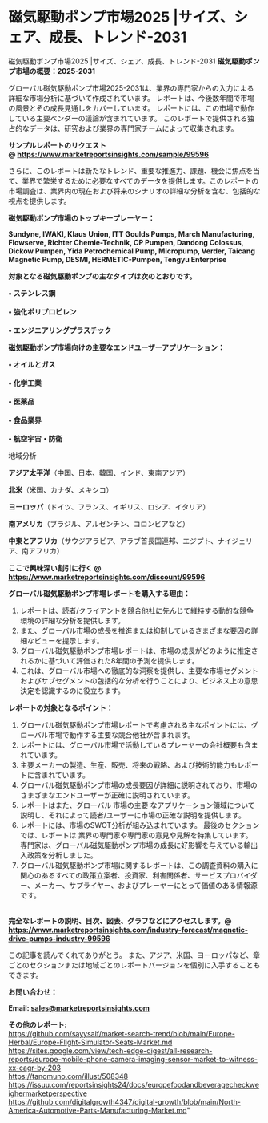 # 磁気駆動ポンプ市場2025 |サイズ、シェア、成長、トレンド-2031
磁気駆動ポンプ市場2025 |サイズ、シェア、成長、トレンド-2031
<strong><b>磁気駆動ポンプ市場の概要：2025-2031</b></strong>

グローバル磁気駆動ポンプ市場2025-2031は、業界の専門家からの入力による詳細な市場分析に基づいて作成されています。 レポートは、今後数年間で市場の風景とその成長見通しをカバーしています。 レポートには、この市場で動作している主要ベンダーの議論が含まれています。 このレポートで提供される独占的なデータは、研究および業界の専門家チームによって収集されます。

<strong>サンプルレポートのリクエスト @ <a href=https://www.marketreportsinsights.com/sample/99596>https://www.marketreportsinsights.com/sample/99596</a></strong>

さらに、このレポートは新たなトレンド、重要な推進力、課題、機会に焦点を当て、業界で繁栄するために必要なすべてのデータを提供します。このレポートの市場調査は、業界内の現在および将来のシナリオの詳細な分析を含む、包括的な視点を提供します。

<strong>磁気駆動ポンプ市場のトップキープレーヤー：</strong>

<strong>Sundyne, IWAKI, Klaus Union, ITT Goulds Pumps, March Manufacturing, Flowserve, Richter Chemie-Technik, CP Pumpen, Dandong Colossus, Dickow Pumpen, Yida Petrochemical Pump, Micropump, Verder, Taicang Magnetic Pump, DESMI, HERMETIC-Pumpen, Tengyu Enterprise</strong>

<strong><b>対象となる磁気駆動ポンプの主なタイプは次のとおりです。</b></strong>

<strong>• ステンレス鋼<br><br>• 強化ポリプロピレン<br><br>• エンジニアリングプラスチック</strong>

<strong><b>磁気駆動ポンプ市場向けの主要なエンドユーザーアプリケーション：</b></strong>

<strong>• オイルとガス<br><br>• 化学工業<br><br>• 医薬品<br><br>• 食品業界<br><br>• 航空宇宙・防衛</strong>

 地域分析

<strong><b>アジア太平洋</b></strong>（中国、日本、韓国、インド、東南アジア）

<strong><b>北米</b></strong>（米国、カナダ、メキシコ）

<strong><b>ヨーロッパ</b></strong>（ドイツ、フランス、イギリス、ロシア、イタリア）

<strong><b>南アメリカ</b></strong>（ブラジル、アルゼンチン、コロンビアなど）

<strong><b>中東とアフリカ</b></strong>（サウジアラビア、アラブ首長国連邦、エジプト、ナイジェリア、南アフリカ）

<strong>ここで興味深い割引に行く @ <a href=https://www.marketreportsinsights.com/discount/99596>https://www.marketreportsinsights.com/discount/99596</a></strong>

<strong><b>グローバル磁気駆動ポンプ市場レポートを購入する理由：</b></strong>
<ol>
  <li>レポートは、読者/クライアントを競合他社に先んじて維持する動的な競争環境の詳細な分析を提供します。</li>
  <li>また、グローバル市場の成長を推進または抑制しているさまざまな要因の詳細なビューを提示します。</li>
  <li>グローバル磁気駆動ポンプ市場レポートは、市場の成長がどのように推定されるかに基づいて評価された8年間の予測を提供します。</li>
  <li>これは、グローバル市場への徹底的な洞察を提供し、主要な市場セグメントおよびサブセグメントの包括的な分析を行うことにより、ビジネス上の意思決定を認識するのに役立ちます。</li>
</ol>
<strong><b>レポートの対象となるポイント：</b></strong>
<ol>
  <li>グローバル磁気駆動ポンプ市場レポートで考慮される主なポイントには、グローバル市場で動作する主要な競合他社が含まれます。</li>
  <li>レポートには、グローバル市場で活動しているプレーヤーの会社概要も含まれています。</li>
  <li>主要メーカーの製造、生産、販売、将来の戦略、および技術的能力もレポートに含まれています。</li>
  <li>グローバル磁気駆動ポンプ市場の成長要因が詳細に説明されており、市場のさまざまなエンドユーザーが正確に説明されています。</li>
  <li>レポートはまた、グローバル 市場の主要 なアプリケーション領域について説明し、それによって読者/ユーザーに市場の正確な説明を提供します。</li>
  <li>レポートには、市場のSWOT分析が組み込まれています。 最後のセクションでは、レポートは 業界の専門家や専門家の意見や見解を特集しています。 専門家は、グローバル磁気駆動ポンプ市場の成長に好影響を与えている輸出入政策を分析しました。</li>
  <li>グローバル磁気駆動ポンプ市場に関するレポートは、この調査資料の購入に関心のあるすべての政策立案者、投資家、利害関係者、サービスプロバイダー、メーカー、サプライヤー、およびプレーヤーにとって価値のある情報源です。</li>
</ol><br>
<strong>完全なレポートの説明、目次、図表、グラフなどにアクセスします。@ <a href=https://www.marketreportsinsights.com/industry-forecast/magnetic-drive-pumps-industry-99596>https://www.marketreportsinsights.com/industry-forecast/magnetic-drive-pumps-industry-99596</a></strong>

この記事を読んでくれてありがとう。 また、アジア、米国、ヨーロッパなど、章ごとのセクションまたは地域ごとのレポートバージョンを個別に入手することもできます。

<strong><b>お問い合わせ：</b></strong>

<strong>Email: </strong><a href=mailto:sales@marketreportsinsights.com><strong>sales@marketreportsinsights.com</strong></a>

<strong>その他のレポート:</strong>
<br>
<a href=https://github.com/sayysaif/market-search-trend/blob/main/Europe-Herbal/Europe-Flight-Simulator-Seats-Market.md>https://github.com/sayysaif/market-search-trend/blob/main/Europe-Herbal/Europe-Flight-Simulator-Seats-Market.md</a>
<br>
<a href=https://sites.google.com/view/tech-edge-digest/all-research-reports/europe-mobile-phone-camera-imaging-sensor-market-to-witness-xx-cagr-by-203>https://sites.google.com/view/tech-edge-digest/all-research-reports/europe-mobile-phone-camera-imaging-sensor-market-to-witness-xx-cagr-by-203</a>
<br>
<a href=https://tanomuno.com/illust/508348>https://tanomuno.com/illust/508348</a>
<br>
<a href=https://issuu.com/reportsinsights24/docs/europefoodandbeveragecheckweighermarketperspective>https://issuu.com/reportsinsights24/docs/europefoodandbeveragecheckweighermarketperspective</a>
<br>
<a href=https://github.com/digitalgrowth4347/digital-growth/blob/main/North-America-Automotive-Parts-Manufacturing-Market.md>https://github.com/digitalgrowth4347/digital-growth/blob/main/North-America-Automotive-Parts-Manufacturing-Market.md</a>"
